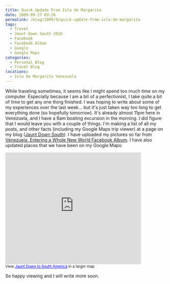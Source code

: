 ```yaml
---
title: Quick Update From Isla de Margarita
date: 2009-09-27 03:26
permalink: /blog/2009/9/quick-update-from-isla-de-margarita
tags:
  - Travel
  - Jaunt Down South 2010
  - Facebook
  - Facebook Album
  - Google
  - Google Maps
categories:
  - Personal Blog
  - Travel Blog
locations: 
  - Isla De Margarita Venezuela
---
```



While traveling sometimes, it seems like I might spend too much time on my computer. Especially because I am a bit of a perfectionist, I take quite a bit of time to get any one thing finished. I was hoping to write about some of my experiences over the last week… but it's just taken way too long to get everything done (so hopefully tomorrow). It's already almost 11pm here in Venezuela, and I have a 6am boating excursion in the morning. I did figure that I would leave you with a couple of things. I'm making a list of all my posts, and other facts (including my Google Maps trip viewer) at a page on my blog ([Jaunt Down South][1]). I have uploaded my pictures so far from [Venezuela, Entering a Whole New World Facebook Album][2]. I have also updated places that we have been on my Google Maps:

   [1]: /blog/?tag=Jaunt+Down+South+2010
   [2]: https://www.facebook.com/media/set/?set=a.525130557436.2042615.44504407&type=1&l=5e45ac3c55 (Venezuela, Entering a Whole New World Facebook Album)


<iframe width="425" height="350" frameborder="0" scrolling="no" marginheight="0" marginwidth="0" src="https://maps.google.com/maps/ms?ie=UTF8&amp;msa=0&amp;msid=200620865843913697720.000473f6f9786fe7ad74b&amp;source=embed&amp;t=m&amp;ll=10.228437,-83.935547&amp;spn=36.40517,56.25&amp;output=embed"></iframe><br /><small>View <a href="https://maps.google.com/maps/ms?ie=UTF8&amp;msa=0&amp;msid=200620865843913697720.000473f6f9786fe7ad74b&amp;source=embed&amp;t=m&amp;ll=10.228437,-83.935547&amp;spn=36.40517,56.25" style="color:#0000FF;text-align:left">Jaunt Down to South America</a> in a larger map</small>

So happy viewing and I will write more soon.
